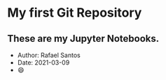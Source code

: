 # My first Git Repository

## These are my Jupyter Notebooks.
- Author: Rafael Santos
- Date: 2021-03-09
- :smile:
